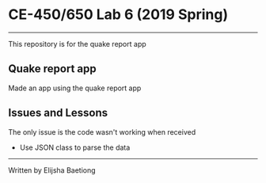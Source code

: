 # CE-450/650 Lab 6 (2019 Spring)
---
This repository is for the quake report app
 
## Quake report app
 
Made an app using the quake report app
 
## Issues and Lessons
The only issue is the code wasn't working when received

- Use JSON class to parse the data

---
Written by Elijsha Baetiong 
